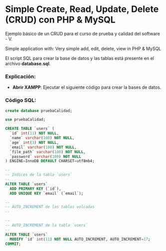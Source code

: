 # Simple Create, Read, Update, Delete (CRUD) con PHP & MySQL

Ejemplo básico de un CRUD para el curso de prueba y calidad del software - V.

Simple application with: Very simple add, edit, delete, view in PHP & MySQL

El script SQL para crear la base de datos y las tablas está presente en el archivo **database.sql**.


### Explicación:
- **Abrir XAMPP**: Ejecutar el siguiente código para crear la bases de datos.
  
### Código SQL:
```sql
create database pruebaCalidad;

use pruebaCalidad;

CREATE TABLE `users` (
  `id` int(11) NOT NULL,
  `name` varchar(100) NOT NULL,
  `age` int(3) NOT NULL,
  `email` varchar(100) NOT NULL,
  `file_path` varchar(100) NOT NULL,
  `password` varchar(100) NOT NULL
) ENGINE=InnoDB DEFAULT CHARSET=utf8mb4;

--
-- Indices de la tabla `users`
--
ALTER TABLE `users`
  ADD PRIMARY KEY (`id`),
  ADD UNIQUE KEY `email` (`email`);

--
-- AUTO_INCREMENT de las tablas volcadas
--

--
-- AUTO_INCREMENT de la tabla `users`
--
ALTER TABLE `users`
  MODIFY `id` int(11) NOT NULL AUTO_INCREMENT, AUTO_INCREMENT=17;
COMMIT;
